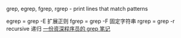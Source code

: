 grep, egrep, fgrep, rgrep - print lines that match patterns

egrep = grep -E 扩展正则
fgrep = grep -F 固定字符串
rgrep = grep -r recursive 递归
[一份资深程序员的 grep 笔记](https://blog.csdn.net/guyongqiangx/article/details/125025434)


